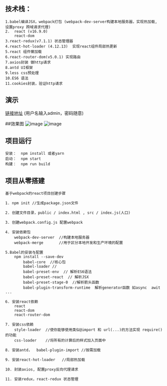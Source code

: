 ## 技术栈：
    1.babel编译JSX，webpack打包 (webpack-dev-server构建本地服务器，实现热加载, 设置proxy 跨域请求代理)
    2.  react (v16.9.0)
        react-dom
    3.react-redux(v7.1.1) 状态管理器
    4.react-hot-loader (4.12.13)  实现react组件局部热更新
    5.react 组件懒加载
    6.react-router-dom(v5.0.1) 实现路由
    7.axios封装 做http请求
    8.antd UI框架
    9.less css预处理
    10.ES6 语法
    11.cookies封装，验证http请求	
## 演示

[链接地址](http://49.234.3.245/myapp/#/login)
(用户名输入admin，密码随意)

##效果图
![image](https://github.com/chensheng001/react-project/edit/master/personal-demo/imgs/login.png)
![image](https://ss0.bdstatic.com/5aV1bjqh_Q23odCf/static/superman/img/logo_top_86d58ae1.png)
    
## 项目运行
    安装：  npm install 或者yarn
    启动：  npm start
    构建：  npm run build
    
## 项目从零搭建
    基于webpack的react项目创建步骤

    1. npm init //生成package.json文件

    2. 创建文件目录，public / index.html , src / index.js(人口)

    3. 创建webpack.config.js 配置webpack

    4. 安装依赖包
        webpack-dev-server  //构建本地服务器
        webpack-merge       //用于区分本地开发和生产环境的配置

    5.Babel的安装与配置
        npm install --save-dev
            babel-core  //核心包
            babel-loader //
            babel-preset-env  // 解析ES6语法
            babel-preset-react  // 解析JSX
            babel-preset-stage-0  //解析箭头函数
            babel-plugin-transform-runtime  解析generator函数 如async  awit ...

    6. 安装react依赖
        react
        react-dom
        react-router-dom

    7. 安装css依赖
        style-loader  //使你能够使用类似@import 和 url(...)的方法实现 require()的功能
        css-loader    //将所有的计算后的样式加入页面中

    8. 安装antd，  babel-plugin-import //按需加载

    9. 安装react-hot-loader   //局部热加载

    10. 封装axios, 配置proxy反向代理请求

    11. 安装redux，react-redux 状态管理
